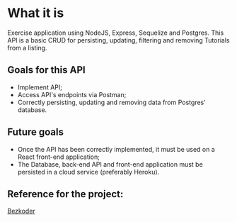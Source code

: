 # What it is
Exercise application using NodeJS, Express, Sequelize and Postgres.
This API is a basic CRUD for persisting, updating, filtering and removing Tutorials from a listing.

## Goals for this API
* Implement API;
* Access API's endpoints via Postman;
* Correctly persisting, updating and removing data from Postgres' database.

## Future goals
* Once the API has been correctly implemented, it must be used on a React front-end application;
* The Database, back-end API and front-end application must be persisted in a cloud service (preferably Heroku).

## Reference for the project:
[Bezkoder](https://bezkoder.com/react-node-express-postgresql/)

